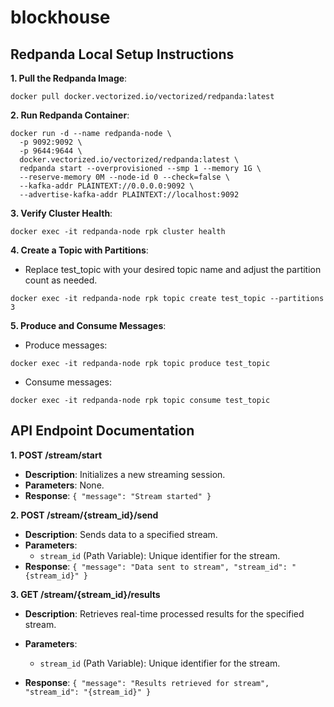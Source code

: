 # blockhouse

## Redpanda Local Setup Instructions

**1. Pull the Redpanda Image**:
```
docker pull docker.vectorized.io/vectorized/redpanda:latest
```
**2. Run Redpanda Container**:
```
docker run -d --name redpanda-node \
  -p 9092:9092 \
  -p 9644:9644 \
  docker.vectorized.io/vectorized/redpanda:latest \
  redpanda start --overprovisioned --smp 1 --memory 1G \
  --reserve-memory 0M --node-id 0 --check=false \
  --kafka-addr PLAINTEXT://0.0.0.0:9092 \
  --advertise-kafka-addr PLAINTEXT://localhost:9092
```
**3. Verify Cluster Health**:
```
docker exec -it redpanda-node rpk cluster health
```
**4. Create a Topic with Partitions**:

- Replace test_topic with your desired topic name and adjust the partition count as needed.
```
docker exec -it redpanda-node rpk topic create test_topic --partitions 3
```
**5. Produce and Consume Messages**:

- Produce messages:
```
docker exec -it redpanda-node rpk topic produce test_topic
```
- Consume messages:
```
docker exec -it redpanda-node rpk topic consume test_topic
```

## API Endpoint Documentation

**1. POST /stream/start**

- **Description**: Initializes a new streaming session.
- **Parameters**: None.
- **Response**: `{ "message": "Stream started" }`

**2. POST /stream/{stream_id}/send**

- **Description**: Sends data to a specified stream.
- **Parameters**:
  - `stream_id` (Path Variable): Unique identifier for the stream.
- **Response**: `{ "message": "Data sent to stream", "stream_id": "{stream_id}" }`
  
**3. GET /stream/{stream_id}/results**

- **Description**: Retrieves real-time processed results for the specified stream.

- **Parameters**:
  - `stream_id` (Path Variable): Unique identifier for the stream.

- **Response**: `{ "message": "Results retrieved for stream", "stream_id": "{stream_id}" }`